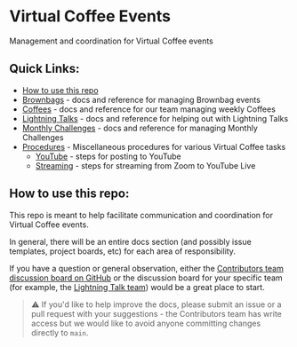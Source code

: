 # Virtual Coffee Events

Management and coordination for Virtual Coffee events

## Quick Links:

- [How to use this repo](#how-to-use-this-repo)
- [Brownbags](./brownbags) - docs and reference for managing Brownbag events
- [Coffees](./coffees) - docs and reference for our team managing weekly Coffees
- [Lightning Talks](./lightning-talks) - docs and reference for helping out with Lightning Talks
- [Monthly Challenges](./monthly-challenges) - docs and reference for managing Monthly Challenges
- [Procedures](./procedures) - Miscellaneous procedures for various Virtual Coffee tasks
  - [YouTube](./procedures/youtube.md) - steps for posting to YouTube
  - [Streaming](./procedures/streaming.md) - steps for streaming from Zoom to YouTube Live

## How to use this repo:

This repo is meant to help facilitate communication and coordination for Virtual Coffee events.

In general, there will be an entire docs section (and possibly issue templates, project boards, etc) for each area of responsibility.

If you have a question or general observation, either the [Contributors team discussion board on GitHub](https://github.com/orgs/Virtual-Coffee/teams/contributors) or the discussion board for your specific team (for example, the [Lightning Talk team](https://github.com/orgs/Virtual-Coffee/teams/lightning-talk-team)) would be a great place to start.

> :warning: If you'd like to help improve the docs, please submit an issue or a pull request with your suggestions - the Contributors team has write access but we would like to avoid anyone committing changes directly to `main`.
